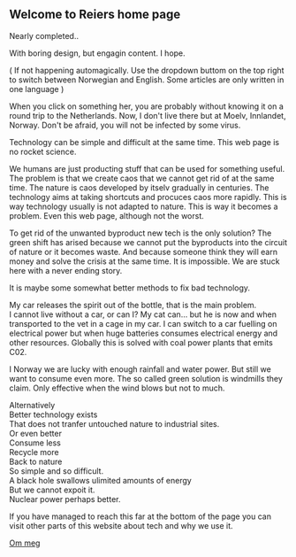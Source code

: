 ## Welcome to Reiers home page

Nearly completed..

With boring design, but engagin content. I hope.

( If not happening automagically.
Use the dropdown buttom on the top right to switch between Norwegian and English.
Some articles are only written in one language )

When you click on something her, 
you are probably without knowing it on a round trip to the Netherlands.
Now, I don't live there but at Moelv, Innlandet, Norway.
Don't be afraid, you will not be infected by some virus.  

Technology can be simple and difficult at the same time.
This web page is no rocket science.

We humans are just producting stuff that can be used for something useful.
The problem is that we create caos that we cannot get rid of at the same time.
The nature is caos developed by itselv gradually in centuries.
The technology aims at taking shortcuts and procuces caos more rapidly.
This is way technology usually is not adapted to nature.
This is way it becomes a problem.
Even this web page, although not the worst.

To get rid of the unwanted byproduct new tech is the only solution?
The green shift has arised because we cannot put the byproducts
into the circuit of nature or it becomes waste.
And because someone think they will earn money and solve the crisis at the 
same time. It is impossible. We are stuck here with a never ending story.

It is maybe some somewhat better methods to fix bad technology.

My car releases the spirit out of the bottle, that is the main problem.  
I cannot live without a car, or can I? My cat can...
but he is now and when transported to the vet in a cage in my car. 
I can switch to a car fuelling on electrical power
but when huge batteries consumes electrical energy and other resources.
Globally this is solved with coal power plants that emits C02.  

I Norway we are lucky with enough rainfall and water power.
But still we want to consume even more.
The so called green solution is windmills they claim.
Only effective when the wind blows but not to much.

Alternatively  
Better technology exists  
That does not tranfer untouched nature to industrial sites.  
Or even better  
Consume less  
Recycle more  
Back to nature  
So simple and so difficult.  
A black hole swallows ulimited amounts of energy  
But we cannot expoit it.  
Nuclear power perhaps better.  

If you have managed to reach this far at the bottom of the page
you can visit other parts of this website about tech and why we use it.

[Om meg](about/reier_en.md)
